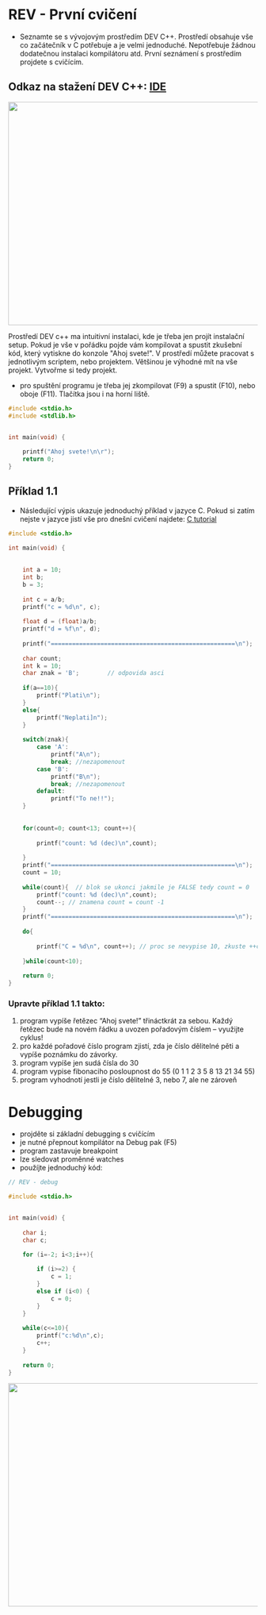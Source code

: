 # REV - První cvičení
- Seznamte se s vývojovým prostředím DEV C++. Prostředí obsahuje vše co začátečník v C potřebuje a je velmi jednoduché. Nepotřebuje žádnou dodatečnou instalaci kompilátoru atd. První seznámení s prostředím projdete s cvičícím.

## Odkaz na stažení DEV C++: [IDE](https://sourceforge.net/projects/orwelldevcpp/)

<p align="center">
  <img width="700" height="450" src="https://github.com/MBrablc/BUT-FME-REV/blob/master/02_cv_zadani/01_CV_Uvod/Prostredi.png">
</p>

Prostředí DEV c++ ma intuitivní instalaci, kde je třeba jen projít instalační setup. Pokud je vše v pořádku pojde vám kompilovat a spustit zkušební kód, který vytiskne do konzole "Ahoj svete!". V prostředí můžete pracovat s jednotlivým scriptem, nebo projektem. Většinou je výhodné mít na vše projekt. Vytvořme si tedy projekt.

- pro spuštění programu je třeba jej zkompilovat (F9) a spustit (F10), nebo oboje (F11). Tlačítka jsou i na horní liště.

```c
#include <stdio.h>
#include <stdlib.h>


int main(void) {
	
	printf("Ahoj svete!\n\r");
	return 0;
}
```

## Příklad 1.1
* Následující výpis ukazuje jednoduchý příklad v jazyce C. 
Pokud si zatím nejste v jazyce jistí vše pro dnešní cvičení najdete: [C tutorial](https://www.programiz.com/c-programming/c-input-output)

```c
#include <stdio.h>

int main(void) {
	
	
	int a = 10;
	int b;
	b = 3;
	
	int c = a/b;
	printf("c = %d\n", c);
	
	float d = (float)a/b;
	printf("d = %f\n", d);
	
	printf("====================================================\n");
	
	char count;
	int k = 10;
	char znak = 'B';		// odpovida asci
	
	if(a==10){
		printf("Plati\n");
	}
	else{
		printf("Neplati]n");
	}
	
	switch(znak){
		case 'A':
			printf("A\n");
			break; //nezapomenout
		case 'B':
			printf("B\n");
			break; //nezapomenout
		default:
			printf("To ne!!");
	}
	
 
    for(count=0; count<13; count++){
    	
        printf("count: %d (dec)\n",count);
        
    }
    printf("====================================================\n");
    count = 10;
    
    while(count){  // blok se ukonci jakmile je FALSE tedy count = 0
    	printf("count: %d (dec)\n",count);
    	count--; // znamena count = count -1
	}
	printf("====================================================\n");
	
	do{
		
		printf("C = %d\n", count++); // proc se nevypise 10, zkuste ++count
		
	}while(count<10);
	
	return 0;
}
```

### Upravte příklad 1.1 takto:

   1) program vypíše řetězec “Ahoj svete!” třináctkrát za sebou. Každý řetězec bude na novém řádku a uvozen pořadovým číslem – využijte cyklus!
   2) pro každé pořadové číslo program zjistí, zda je číslo dělitelné pěti a vypíše poznámku do závorky.
   3) program vypíše jen sudá čísla do 30
   4) program vypise fibonaciho posloupnost do 55 (0 1 1 2 3 5 8 13 21 34 55)
   5) program vyhodnotí jestli je číslo dělitelné 3, nebo 7, ale ne zároveň

# Debugging 
- projděte si základní debugging s cvičícím
- je nutné přepnout kompilátor na Debug pak (F5)
- program zastavuje breakpoint
- lze sledovat proměnné watches
- použíjte jednoduchý kód:
```c
// REV - debug

#include <stdio.h>


int main(void) {
    
	char i;
	char c;
   
	for (i=-2; i<3;i++){

		if (i>=2) {                          
		    c = 1;                       
		}
		else if (i<0) {
		    c = 0;
		} 
	}
	
	while(c<=10){
		printf("c:%d\n",c);
		c++;
	}
    	
    return 0;	
}
```

<p align="center">
  <img width="700" height="450" src="https://github.com/MBrablc/BUT-FME-REV/blob/master/02_cv_zadani/01_CV_Uvod/Debug.png">
</p>
